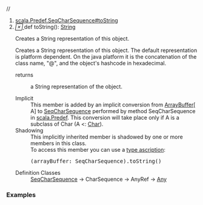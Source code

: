 //
<ol>
<li><a href="https://www.scala-lang.org/api/2.12.3/scala/collection/mutable/ArrayBuffer.html#toString():String">scala.Predef.SeqCharSequence#toString</a></li>
<li name="scala.Predef.SeqCharSequence#toString" visbl="pub" class="indented0 " data-isabs="false" fullcomment="yes" group="Ungrouped"> <a id="toString():String"></a> <span class="permalink"> <a href="../../../scala/collection/mutable/ArrayBuffer.html#toString():String" title="Permalink"> <i class="material-icons"></i> </a> </span> <span class="modifier_kind"> <span class="modifier"></span> <span class="kind">def</span> </span> <span class="symbol"> <span class="implicit shadowed">toString</span><span class="params">()</span><span class="result">: <a href="../../Predef$.html#String=String" class="extmbr" name="scala.Predef.String">String</a></span> </span> <p class="shortcomment cmt">Creates a String representation of this object.</p>
 <div class="fullcomment">
  <div class="comment cmt">
   <p>Creates a String representation of this object. The default representation is platform dependent. On the java platform it is the concatenation of the class name, "@", and the object's hashcode in hexadecimal. </p>
  </div>
  <dl class="paramcmts block">
   <dt>
    returns
   </dt>
   <dd class="cmt">
    <p>a String representation of the object.</p>
   </dd>
  </dl>
  <dl class="attributes block"> 
   <dt class="implicit">
    Implicit
   </dt>
   <dd>
     This member is added by an implicit conversion from 
    <a href="" class="extype" name="scala.collection.mutable.ArrayBuffer">ArrayBuffer</a>[
    <span class="extype" name="scala.collection.mutable.ArrayBuffer.A">A</span>] to 
    <a href="../../Predef$$SeqCharSequence.html" class="extype" name="scala.Predef.SeqCharSequence">SeqCharSequence</a> performed by method SeqCharSequence in 
    <a href="../../Predef$.html" class="extype" name="scala.Predef">scala.Predef</a>. This conversion will take place only if A is a subclass of Char (A &lt;: 
    <a href="../../Char.html" class="extype" name="scala.Char">Char</a>). 
   </dd>
   <dt class="implicit">
    Shadowing
   </dt>
   <dd>
    This implicitly inherited member is shadowed by one or more members in this class.
    <br>To access this member you can use a 
    <a href="http://stackoverflow.com/questions/2087250/what-is-the-purpose-of-type-ascription-in-scala" target="_blank">type ascription</a>:
    <br>
    <div class="cmt">
     <pre>(arrayBuffer: SeqCharSequence).toString()</pre>
    </div>
   </dd>
   <dt>
    Definition Classes
   </dt>
   <dd>
    <a href="../../Predef$$SeqCharSequence.html" class="extype" name="scala.Predef.SeqCharSequence">SeqCharSequence</a> → CharSequence → AnyRef → 
    <a href="../../Any.html" class="extype" name="scala.Any">Any</a>
   </dd>
  </dl>
 </div> </li>
        </ol>


### Examples















